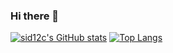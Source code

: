 ### Hi there 👋

[![sid12c's GitHub stats](https://github-readme-stats-dun-kappa.vercel.app/api?username=sid12c)](https://github.com/sid12c/github-readme-stats&show_icons=true&theme=transparent&hide_rank=true)
[![Top Langs](https://github-readme-stats-dun-kappa.vercel.app/api/top-langs/?username=sid12c)](https://github.com/sid12c/github-readme-stats&layout=compact&theme=transparent)


<!--
**sid12c/sid12c** is a ✨ _special_ ✨ repository because its `README.md` (this file) appears on your GitHub profile.

Here are some ideas to get you started:

- 🔭 I’m currently working on ...
- 🌱 I’m currently learning ...
- 👯 I’m looking to collaborate on ...
- 🤔 I’m looking for help with ...
- 💬 Ask me about ...
- 📫 How to reach me: ...
- 😄 Pronouns: ...
- ⚡ Fun fact: ...
-->
